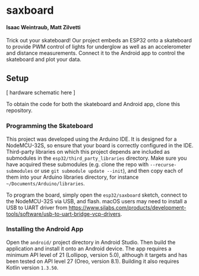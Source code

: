 # saxboard
#### Isaac Weintraub, Matt Zilvetti

Trick out your skateboard! Our project embeds an ESP32 onto a skateboard to provide PWM control of lights for underglow
as well as an accelerometer and distance measurements.
Connect it to the Android app to control the skateboard and plot your data.

## Setup

[ hardware schematic here ]

To obtain the code for both the skateboard and Android app, clone this repository.

### Programming the Skateboard
This project was developed using the Arduino IDE. It is designed for a NodeMCU-32S, so ensure that your board is correctly configured in the IDE.
Third-party libraries on which this project depends are included as submodules in the `esp32/third_party_libraries` directory.
Make sure you have acquired these submodules (e.g. clone the repo with `--recurse-submodules` or use `git submodule update --init`),
and then copy each of them into your Arduino libraries directory, for instance `~/Documents/Arduino/libraries`.

To program the board, simply open the `esp32/saxboard` sketch, connect to the NodeMCU-32S via USB, and flash.
macOS users may need to install a USB to UART driver from https://www.silabs.com/products/development-tools/software/usb-to-uart-bridge-vcp-drivers.

### Installing the Android App
Open the `android/` project directory in Android Studio. Then build the application and install it onto an Android device.
The app requires a minimum API level of 21 (Lollipop, version 5.0), although it targets and has been tested on API level 27 (Oreo, version 8.1).
Building it also requires Kotlin version `1.3.50`.
